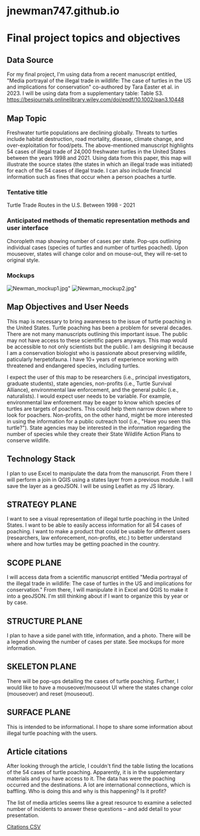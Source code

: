 # jnewman747.github.io

# Final project topics and objectives

## Data Source

For my final project, I'm using data from a recent manuscript entitled, "Media portrayal of the illegal trade in wildlife: The case of turtles in the US and implications for conservation" co-authored by Tara Easter et al. in 2023. I will be using data from a supplementary table: Table S3.
https://besjournals.onlinelibrary.wiley.com/doi/epdf/10.1002/pan3.10448



## Map Topic

Freshwater turtle populations are declining globally. Threats to turtles include habitat destruction, road mortality, disease, climate change, and over-exploitation for food/pets. The above-mentioned manuscript highlights 54 cases of illegal trade of 24,000 freshwater turtles in the United States between the years 1998 and 2021. Using data from this paper, this map will illustrate the source states (the states in which an illegal trade was initiated) for each of the 54 cases of illegal trade. I can also include financial information such as fines that occur when a person poaches a turtle.

### Tentative title

Turtle Trade Routes in the U.S. Between 1998 - 2021


### Anticipated methods of thematic representation methods and user interface 

Choropleth map showing number of cases per state. Pop-ups outlining individual cases (species of turtles and number of turtles poached). Upon mouseover, states will change color and on mouse-out, they will re-set to original style.

### Mockups

![Newman_mockup1.jpg"](Newman_mockup1.jpg)
![Newman_mockup2.jpg"](Newman_mockup2.jpg)

## Map Objectives and User Needs

This map is necessary to bring awareness to the issue of turtle poaching in the United States. Turtle poaching has been a problem for several decades. There are not many manuscripts outlining this important issue. The public may not have access to these scientific papers anyways. This map would be accessible to not only scientists but the public. I am designing it because I am a conservation biologist who is passionate about preserving wildlife, paticularly herpetofauna. I have 10+ years of experience working with threatened and endangered species, including turtles.


I expect the user of this map to be researchers (i.e., principal investigators, graduate students), state agencies, non-profits (i.e., Turtle Survival Alliance), environmental law enforcement, and the general public (i.e., naturalists). I would expect user needs to be variable. For example, environmental law enforement may be eager to know which species of turtles are targets of poachers. This could help them narrow down where to look for poachers. Non-profits, on the other hand, might be more interested in using the information for a public outreach tool (i.e., "Have you seen this turtle?"). State agencies may be interested in the information regarding the number of species while they create their State Wildlife Action Plans to conserve wildlife.

## Technology Stack

I plan to use Excel to manipulate the data from the manuscript. From there I will perform a join in QGIS using a states layer from a previous module. I will save the layer as a geoJSON. I will be using Leaflet as my JS library.

## STRATEGY PLANE 

I want to see a visual representation of illegal turtle poaching in the United States. I want to be able to easily access information for all 54 cases of poaching. I want to make a product that could be usable for different users (researchers, law enforecement, non-profits, etc.) to better understand where and how turtles may be getting poached in the country.

## SCOPE PLANE

I will access data from a scientific manuscript entitled "Media portrayal of the illegal trade in wildlife: The case of turtles in the US and implications for conservation." From there, I will manipulate it in Excel and QGIS to make it into a geoJSON. I'm still thinking about if I want to organize this by year or by case.


## STRUCTURE PLANE

I plan to have a side panel with title, information, and a photo. There will be a legend showing the number of cases per state. See mockups for more information.


## SKELETON PLANE

 There will be pop-ups detailing the cases of turtle poaching. Further, I would like to have a mouseover/mouseout UI where the states change color (mouseover) and reset (mouseout).


## SURFACE PLANE

This is intended to be informational. I hope to share some information about illegal turtle poaching with the users.

## Article citations

After looking through the article, I couldn't find the table listing the locations of the 54 cases of turtle poaching. Apparently, it is in the supplementary materials and you have access to it. The data has were the poaching occurred and the destinations. A lot are international connections, which is baffling. Who is doing this and why is this happening? Is it profit? 

The list of media articles seems like a great resource to examine a selected number of incidents to answer these questions – and add detail to your presentation.

[Citations CSV](ArcticleCitations.csv)
